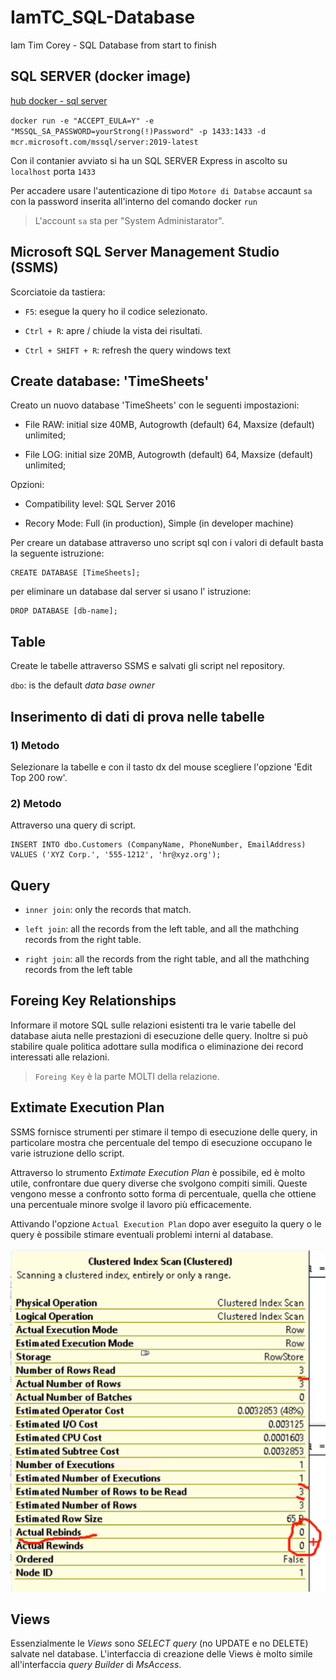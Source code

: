 # IamTC_SQL-Database
Iam Tim Corey - SQL Database from start to finish 

## SQL SERVER (docker image)

[hub docker - sql server ](https://hub.docker.com/_/microsoft-mssql-server)

`docker run -e "ACCEPT_EULA=Y" -e "MSSQL_SA_PASSWORD=yourStrong(!)Password" -p 1433:1433 -d mcr.microsoft.com/mssql/server:2019-latest`

Con il contanier avviato si ha un SQL SERVER Express in ascolto su `localhost` porta `1433`

Per accadere usare l'autenticazione di tipo `Motore di Databse` accaunt `sa` con la password inserita all'interno del comando docker `run`


> L'account `sa` sta per "System Administarator".


## Microsoft SQL Server Management Studio (SSMS)

Scorciatoie da tastiera:

- `F5`: esegue la query ho il codice selezionato.

- `Ctrl + R`: apre / chiude la vista dei risultati.

- `Ctrl + SHIFT + R`: refresh the query windows text


## Create database: 'TimeSheets' 

Creato un nuovo database 'TimeSheets' con le seguenti impostazioni:

- File RAW: initial size 40MB, Autogrowth (default) 64, Maxsize (default) unlimited;

- File LOG: initial size 20MB, Autogrowth (default) 64, Maxsize (default) unlimited;


Opzioni:

- Compatibility level: SQL Server 2016

- Recory Mode: Full (in production), Simple (in developer machine)

Per creare un database attraverso uno script sql con i valori di default basta la seguente istruzione:

```
CREATE DATABASE [TimeSheets];
```

per eliminare un database dal server si usano l' istruzione:
```
DROP DATABASE [db-name];
```

## Table

Create le tabelle attraverso SSMS e salvati gli script nel repository.

`dbo`: is the default *data base owner*

## Inserimento di dati di prova nelle tabelle

### 1) Metodo
Selezionare la tabelle e con il tasto dx del mouse scegliere l'opzione 'Edit Top 200 row'.

### 2) Metodo
Attraverso una query di script.

```
INSERT INTO dbo.Customers (CompanyName, PhoneNumber, EmailAddress)
VALUES ('XYZ Corp.', '555-1212', 'hr@xyz.org');

```


## Query

- `inner join`: only the records that match.

- `left join`: all the records from the left table, and all the mathching records from the right table.

- `right join`: all the records from the right table, and all the mathching records from the left table


## Foreing Key Relationships
Informare il motore SQL sulle relazioni esistenti tra le varie tabelle del database aiuta nelle prestazioni di esecuzione delle query. Inoltre si può stabilire quale politica adottare sulla modifica o eliminazione dei record interessati alle relazioni.

> `Foreing Key` è la parte MOLTI della relazione.



## Extimate Execution Plan
SSMS fornisce strumenti per stimare il tempo di esecuzione delle query, in particolare mostra che percentuale del tempo di esecuzione occupano le varie istruzione dello script.

Attraverso lo strumento *Extimate Execution Plan* è possibile, ed è molto utile, confrontare due query diverse che svolgono compiti simili. Queste vengono messe a confronto sotto forma di percentuale, quella che ottiene una percentuale minore svolge il lavoro più efficacemente.

Attivando l'opzione `Actual Execution Plan` dopo aver eseguito la query o le query è possibile stimare eventuali problemi interni al database.

![problem](./execution-plan.png)


## Views
Essenzialmente le *Views* sono *SELECT query* (no UPDATE e no DELETE) salvate nel database. L'interfaccia di creazione delle Views è molto simile all'interfaccia *query Builder* di *MsAccess*. 